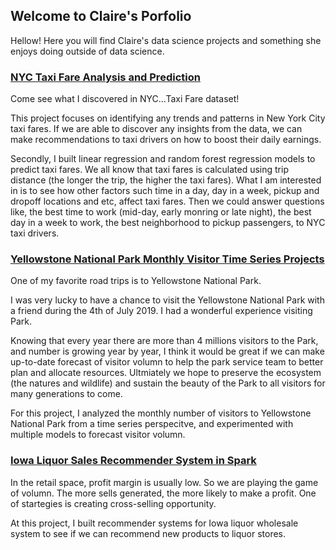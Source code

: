 ## Welcome to Claire's Porfolio

Hellow! Here you will find Claire's data science projects and something she enjoys doing outside of data science.

### [NYC Taxi Fare Analysis and Prediction](https://yzclaire.github.io/nyc_taxi_fare_analysis_and_prediction/)

Come see what I discovered in NYC...Taxi Fare dataset!

This project focuses on identifying any trends and patterns in New York City taxi fares. If we are able to discover any insights from the data, we can make recommendations to taxi drivers on how to boost their daily earnings.

Secondly, I built linear regression and random forest regression models to predict taxi fares. We all know that taxi fares is calculated using trip distance (the longer the trip, the higher the taxi fares). What I am interested in is to see how other factors such time in a day, day in a week, pickup and dropoff locations and etc, affect taxi fares. Then we could answer questions like, the best time to work (mid-day, early monring or late night), the best day in a week to work, the best neighborhood to pickup passengers, to NYC taxi drivers. 


### [Yellowstone National Park Monthly Visitor Time Series Projects](https://yzclaire.github.io/yellowstone_national_park_monthly_visitors_time_series/)

One of my favorite road trips is to Yellowstone National Park.

I was very lucky to have a chance to visit the Yellowstone National Park with a friend during the 4th of July 2019. I had a wonderful experience visiting Park. 

Knowing that every year there are more than 4 millions visitors to the Park, and number is growing year by year, I think it would be great if we can make up-to-date forecast of visitor volumn to help the park service team to better plan and allocate resources. Ultmiately we hope to preserve the ecosystem (the natures and wildlife) and sustain the beauty of the Park to all visitors for many generations to come. 

For this project, I analyzed the monthly number of visitors to Yellowstone National Park from a time series perspecitve, and experimented with multiple models to forecast visitor volumn.


### [Iowa Liquor Sales Recommender System in Spark](https://yzclaire.github.io/Iowa_liquor_sales_recommender_systems_in_spark/)

In the retail space, profit margin is usually low. So we are playing the game of volumn. The more sells generated, the more likely to make a profit.  One of startegies is creating cross-selling opportunity.

At this project, I built recommender systems for Iowa liquor wholesale system to see if we can recommend new products to liquor stores. 
